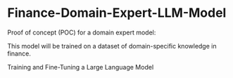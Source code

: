 # Finance-Domain-Expert-LLM-Model
Proof of concept (POC) for a domain expert model: 

This model will be trained on a dataset of domain-specific knowledge in finance.

Training and Fine-Tuning a Large Language Model

